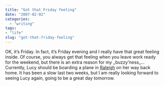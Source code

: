 ```yaml
---
title: "Got that Friday feeling"
date: "2007-02-02"
categories: 
  - "writing"
tags:
- "life"
slug: "got-that-friday-feeling"
---
```


OK, it’s Friday. In fact, it’s Friday evening and I really have that great feeling inside. Of course, you always get that feeling when you leave work ready for the weekend, but there is an extra reason for my \_buzzy'ness\_… Currently, Lucy should be boarding a plane in [Raleigh](https://en.wikipedia.org/wiki/Raleigh%2C_North_Carolina) on her way back home. It has been a slow last two weeks, but I am really looking forward to seeing Lucy again, going to be a great day tomorrow.
